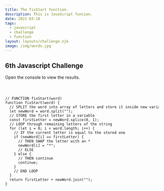 ```yaml
---
title: The fixStart function.
description: This is JavaScript funcion.
date: 2021-03-18
tags:
  - javascript
  - challenge
  - function
layout: layouts/challenge.njk
image: /img/words.jpg
---
```


<div class="container mt-4">
  <h2>6th Javascript Challenge</h2>
  <p>Open the console to view the results.</p>
  <code>
  <pre>
// FUNCTION fixStart(word)
function fixStart(word) {
  // SPLIT the word into array of letters and store it inside new variable
  let newWord = word.split("");
  // STORE the first letter in a variable
  const firstLetter = newWord.splice(0, 1);
  // LOOP through remaining letters of the string
  for (let i = 0; i < word.length; i++) {
    // IF the current letter is equal to the stored one
    if (newWord[i] == firstLetter) {
      // THEN SWAP the letter with an *
      newWord[i] = "*";
      // ELSE
    } else {
      // THEN continue
      continue;
    }
    // END LOOP
  }
  return firstLetter + newWord.join("");
}
  </pre>
  </code>
</div>
<script src="/js/js-challenges/ch6-fixstart.js"></script>
